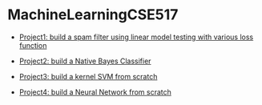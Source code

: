 # MachineLearningCSE517

- [Project1: build a spam filter using linear model testing with various loss function](https://classes.cec.wustl.edu/~SEAS-SVC-CSE517A/projects/01SRM.html)
  
- [Project2: build a Native Bayes Classifier](https://classes.cec.wustl.edu/~SEAS-SVC-CSE517A/projects/02NaiveBayes.html)
  
- [Project3: build a kernel SVM from scratch](https://classes.cec.wustl.edu/~SEAS-SVC-CSE517A/projects/03kernelsvm.html)

- [Project4: build a Neural Network from scratch](https://classes.cec.wustl.edu/~SEAS-SVC-CSE517A/projects/04Neuralnetworks.html)

